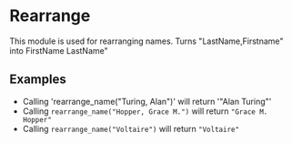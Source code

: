 Rearrange
=========

This module is used for rearranging names.
Turns "LastName,Firstname" into FirstName LastName"

## Examples

* Calling 'rearrange_name("Turing, Alan")' will return '"Alan Turing"'
* Calling `rearrange_name("Hopper, Grace M.")` will return `"Grace M. Hopper"`
* Calling `rearrange_name("Voltaire")` will return `"Voltaire"`